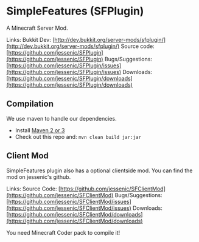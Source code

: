 SimpleFeatures (SFPlugin)
======

A Minecraft Server Mod.

Links:
Bukkit Dev: [http://dev.bukkit.org/server-mods/sfplugin/](http://dev.bukkit.org/server-mods/sfplugin/)
Source code: [https://github.com/jessenic/SFPlugin](https://github.com/jessenic/SFPlugin)
Bugs/Suggestions: [https://github.com/jessenic/SFPlugin/issues](https://github.com/jessenic/SFPlugin/issues)
Downloads: [https://github.com/jessenic/SFPlugin/downloads](https://github.com/jessenic/SFPlugin/downloads)

Compilation
-----------

We use maven to handle our dependencies.

* Install [Maven 2 or 3](http://maven.apache.org/download.html)
* Check out this repo and: `mvn clean build jar:jar`

Client Mod
-----------
SimpleFeatures plugin also has a optional clientside mod. You can find the mod on jessenic's github.

Links:
Source Code: [https://github.com/jessenic/SFClientMod](https://github.com/jessenic/SFClientMod)
Bugs/Suggestions: [https://github.com/jessenic/SFClientMod/issues](https://github.com/jessenic/SFClientMod/issues)
Downloads: [https://github.com/jessenic/SFClientMod/downloads](https://github.com/jessenic/SFClientMod/downloads)

You need Minecraft Coder pack to compile it!